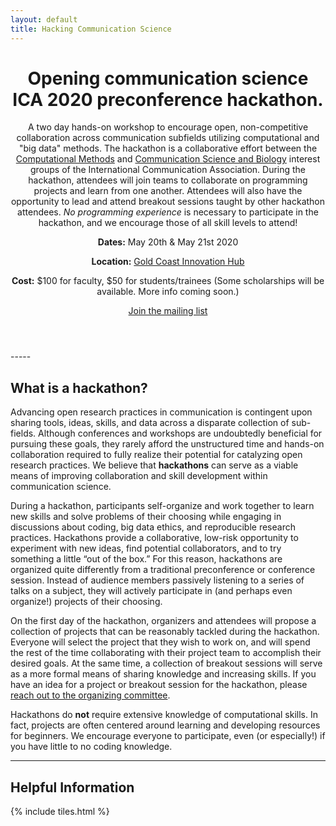 ```yaml
---
layout: default
title: Hacking Communication Science
---
```


<header>
<h1>Opening communication science<br />
ICA 2020 preconference hackathon.</h1>
<p>A two day hands-on workshop to encourage open, non-competitive collaboration across communication subfields utilizing computational and "big data" methods. The hackathon is a collaborative effort between the <a href="http://ica-cm.org/">Computational Methods</a> and <a href ="http://commscience.org/">Communication Science and Biology</a> interest groups of the International Communication Association. During the hackathon, attendees will join teams to collaborate on programming projects and learn from one another. Attendees will also have the opportunity to lead and attend breakout sessions taught by other hackathon attendees. <i>No programming experience</i> is necessary to participate in the hackathon, and we encourage those of all skill levels to attend!</p>

<p><b>Dates:</b> May 20th & May 21st 2020 </p> 
<p><b>Location:</b> <a href="https://www.gchub.com.au/">Gold Coast Innovation Hub</a></p>
<p><b>Cost:</b> $100 for faculty, $50 for students/trainees (Some scholarships will be available. More info coming soon.)</p>

<a href="https://forms.gle/QLCW9T6HvR38ErrJ8" class="button"> <i class="fas fa-pencil-alt"></i> Join the mailing list</a>

</header>
-----

## What is a hackathon?

Advancing open research practices in communication is contingent upon sharing tools, ideas, skills, and data across a disparate collection of sub-fields. Although conferences and workshops are undoubtedly beneficial for pursuing these goals, they rarely afford the unstructured time and hands-on collaboration required to fully realize their potential for catalyzing open research practices. We believe that **hackathons** can serve as a viable means of improving collaboration and skill development within communication science.

During a hackathon, participants self-organize and work together to learn new skills and solve problems of their choosing while engaging in discussions about coding, big data ethics, and reproducible research practices. Hackathons provide a collaborative, low-risk opportunity to experiment with new ideas, find potential collaborators, and to try something a little “out of the box.” For this reason, hackathons are organized quite differently from a traditional preconference or conference session. Instead of audience members passively listening to a series of talks on a subject, they will actively participate in (and perhaps even organize!) projects of their choosing. 

On the first day of the hackathon, organizers and attendees will propose a collection of projects that can be reasonably tackled during the hackathon. Everyone will select the project that they wish to work on, and will spend the rest of the time collaborating with their project team to accomplish their desired goals. At the same time, a collection of breakout sessions will serve as a more formal means of sharing knowledge and increasing skills. If you have an idea for a project or breakout session for the hackathon, please <a href ="mailto:hackingcommsci@gmail.com">reach out to the organizing committee</a>. 

Hackathons do **not** require extensive knowledge of computational skills. In fact, projects are often centered around learning and developing resources for beginners. We encourage everyone to participate, even (or especially!) if you have little to no coding knowledge. 

-----

## Helpful Information
{% include tiles.html %}
